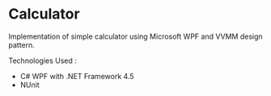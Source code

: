 # Calculator
Implementation of simple calculator using Microsoft WPF and VVMM design pattern.

Technologies Used :

 - C# WPF with .NET Framework 4.5
 - NUnit
